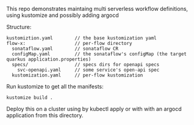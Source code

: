 This repo demonstrates maintaing multi serverless workflow definitions, using kustomize and possibly adding argocd

Structure:
```
kustomiztion.yaml        // the base kustomization yaml
flow-x:                  // per-flow directory
  sonataflow.yaml        // sonataflow CR
  configMap.yaml         // the sonataflow's configMap (the target quarkus application.properties)
  specs/                 // specs dirs for openapi specs
    svc-openapi.yaml     // some service's open-api spec
  kustomization.yaml     // per-flow kustomization
```

Run kustomize to get all the manifests:
```
kustomize build .
```

Deploy this on a cluster using by kubectl apply or with with an argocd application from this directory.
